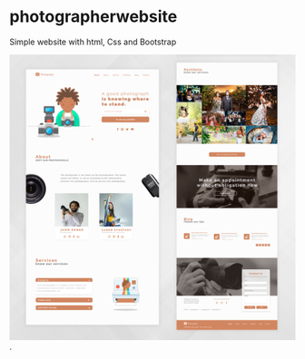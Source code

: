 # photographerwebsite
Simple website with html, Css and Bootstrap 


![Layout](https://github.com/tiagoandradeWeb/photographerwebsite/blob/master/phptography%20Layout.png).
